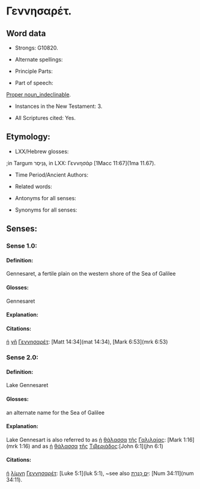 # Γεννησαρέτ.

<!-- Status: S2=NeedsReview -->
<!-- Lexica used for edits: BDAG LN FFM BN  -->

## Word data

* Strongs: G10820.

* Alternate spellings:


* Principle Parts: 


* Part of speech: 

[Proper noun_indeclinable](http://ugg.readthedocs.io/en/latest/proper_noun_indeclinable.html).

* Instances in the New Testament: 3.

* All Scriptures cited: Yes.

## Etymology: 


* LXX/Hebrew glosses: 

;in Targum גְּנֵיסַר, in LXX: Γεννησάρ [1Macc 11:67](1ma 11.67).

* Time Period/Ancient Authors: 


* Related words: 

* Antonyms for all senses:

* Synonyms for all senses: 


## Senses: 


### Sense  1.0: 

#### Definition: 

Gennesaret, a fertile plain on the western shore of the Sea of Galilee



#### Glosses: 

Gennesaret

#### Explanation: 


#### Citations: 

[ἡ](../G35880/01.md) [γῆ](../G10930/01.md) [Γεννησαρέτ](../G10820/01.md): [Matt 14:34](mat 14:34), [Mark 6:53](mrk 6:53) 
 
### Sense  2.0: 

#### Definition: 

Lake Gennesaret

#### Glosses: 

 an alternate name for the Sea of Galilee

#### Explanation: 

Lake Gennesart is also referred to as [ἡ](../G35880/01.md) [θάλασσα](../G22810/01.md) [τῆς](../G35880/01.md) [Γαλιλαίας](../G10570/01.md): [Mark 1:16](mrk 1:16) and as [ἡ](../G35880/01.md) [θάλασσα](../G22810/01.md) [τῆς](../G35880/01.md) [Τιβεριάδος](../G50850/01.md):[John 6:1](jhn 6:1)

#### Citations: 

[ἡ](../G35880/01.md) [λίμνη](../G30410/01.md) [Γεννησαρέτ](../G10820/01.md): [Luke 5:1](luk 5:1), ~see also [יָם כִּנֶּרֶת](//en-uhl/H3220): [Num 34:11](num 34:11).